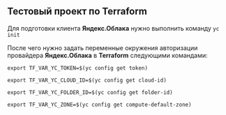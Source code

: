 ## Тестовый проект по **Terraform**

Для подготовки клиента **Яндекс.Облака** нужно выполнить команду `yc init`

После чего нужно задать переменные окружения авторизации провайдера **Яндекс.Облака** в **Terraform** следующими командами:

`export TF_VAR_YC_TOKEN=$(yc config get token)`

`export TF_VAR_YC_CLOUD_ID=$(yc config get cloud-id)`

`export TF_VAR_YC_FOLDER_ID=$(yc config get folder-id)`

`export TF_VAR_YC_ZONE=$(yc config get compute-default-zone)`

